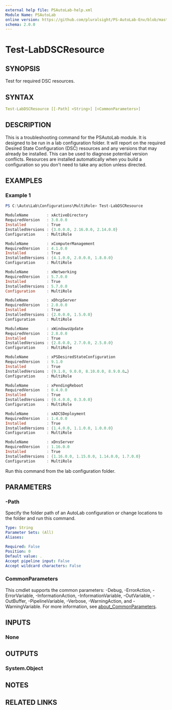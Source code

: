 ```yaml
---
external help file: PSAutoLab-help.xml
Module Name: PSAutoLab
online version: https://github.com/pluralsight/PS-AutoLab-Env/blob/master/docs/Test-LabDSCResource.md
schema: 2.0.0
---
```


# Test-LabDSCResource

## SYNOPSIS

Test for required DSC resources.

## SYNTAX

```yaml
Test-LabDSCResource [[-Path] <String>] [<CommonParameters>]
```

## DESCRIPTION

This is a troubleshooting command for the PSAutoLab module. It is designed to be  run in a lab configuration folder. It will report on the required Desired State Configuration (DSC) resources and any versions that may already be installed. This can be used to diagnose potential version conflicts. Resources are installed automatically when you build a configuration so you don't need to take any action unless directed.

## EXAMPLES

### Example 1

```powershell
PS C:\Auto\Lab\Configurations\MultiRole> Test-LabDSCResource

ModuleName        : xActiveDirectory
RequiredVersion   : 3.0.0.0
Installed         : True
InstalledVersions : {3.0.0.0, 2.16.0.0, 2.14.0.0}
Configuration     : MultiRole

ModuleName        : xComputerManagement
RequiredVersion   : 4.1.0.0
Installed         : True
InstalledVersions : {4.1.0.0, 2.0.0.0, 1.8.0.0}
Configuration     : MultiRole

ModuleName        : xNetworking
RequiredVersion   : 5.7.0.0
Installed         : True
InstalledVersions : 5.7.0.0
Configuration     : MultiRole

ModuleName        : xDhcpServer
RequiredVersion   : 2.0.0.0
Installed         : True
InstalledVersions : {2.0.0.0, 1.5.0.0}
Configuration     : MultiRole

ModuleName        : xWindowsUpdate
RequiredVersion   : 2.8.0.0
Installed         : True
InstalledVersions : {2.8.0.0, 2.7.0.0, 2.5.0.0}
Configuration     : MultiRole

ModuleName        : xPSDesiredStateConfiguration
RequiredVersion   : 9.1.0
Installed         : True
InstalledVersions : {9.1.0, 9.0.0, 8.10.0.0, 8.9.0.0…}
Configuration     : MultiRole

ModuleName        : xPendingReboot
RequiredVersion   : 0.4.0.0
Installed         : True
InstalledVersions : {0.4.0.0, 0.3.0.0}
Configuration     : MultiRole

ModuleName        : xADCSDeployment
RequiredVersion   : 1.4.0.0
Installed         : True
InstalledVersions : {1.4.0.0, 1.1.0.0, 1.0.0.0}
Configuration     : MultiRole

ModuleName        : xDnsServer
RequiredVersion   : 1.16.0.0
Installed         : True
InstalledVersions : {1.16.0.0, 1.15.0.0, 1.14.0.0, 1.7.0.0}
Configuration     : MultiRole
```

Run this command from the lab configuration folder.

## PARAMETERS

### -Path

Specify the folder path of an AutoLab configuration or change locations to the folder and run this command.

```yaml
Type: String
Parameter Sets: (All)
Aliases:

Required: False
Position: 0
Default value: .
Accept pipeline input: False
Accept wildcard characters: False
```

### CommonParameters

This cmdlet supports the common parameters: -Debug, -ErrorAction, -ErrorVariable, -InformationAction, -InformationVariable, -OutVariable, -OutBuffer, -PipelineVariable, -Verbose, -WarningAction, and -WarningVariable. For more information, see [about_CommonParameters](http://go.microsoft.com/fwlink/?LinkID=113216).

## INPUTS

### None

## OUTPUTS

### System.Object

## NOTES

## RELATED LINKS
